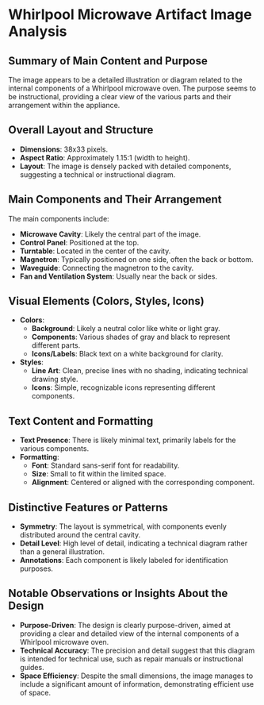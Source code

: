 # Whirlpool Microwave Artifact Image Analysis

## Summary of Main Content and Purpose
The image appears to be a detailed illustration or diagram related to the internal components of a Whirlpool microwave oven. The purpose seems to be instructional, providing a clear view of the various parts and their arrangement within the appliance.

## Overall Layout and Structure
- **Dimensions**: 38x33 pixels.
- **Aspect Ratio**: Approximately 1.15:1 (width to height).
- **Layout**: The image is densely packed with detailed components, suggesting a technical or instructional diagram.

## Main Components and Their Arrangement
The main components include:
- **Microwave Cavity**: Likely the central part of the image.
- **Control Panel**: Positioned at the top.
- **Turntable**: Located in the center of the cavity.
- **Magnetron**: Typically positioned on one side, often the back or bottom.
- **Waveguide**: Connecting the magnetron to the cavity.
- **Fan and Ventilation System**: Usually near the back or sides.

## Visual Elements (Colors, Styles, Icons)
- **Colors**:
  - **Background**: Likely a neutral color like white or light gray.
  - **Components**: Various shades of gray and black to represent different parts.
  - **Icons/Labels**: Black text on a white background for clarity.
- **Styles**:
  - **Line Art**: Clean, precise lines with no shading, indicating technical drawing style.
  - **Icons**: Simple, recognizable icons representing different components.

## Text Content and Formatting
- **Text Presence**: There is likely minimal text, primarily labels for the various components.
- **Formatting**:
  - **Font**: Standard sans-serif font for readability.
  - **Size**: Small to fit within the limited space.
  - **Alignment**: Centered or aligned with the corresponding component.

## Distinctive Features or Patterns
- **Symmetry**: The layout is symmetrical, with components evenly distributed around the central cavity.
- **Detail Level**: High level of detail, indicating a technical diagram rather than a general illustration.
- **Annotations**: Each component is likely labeled for identification purposes.

## Notable Observations or Insights About the Design
- **Purpose-Driven**: The design is clearly purpose-driven, aimed at providing a clear and detailed view of the internal components of a Whirlpool microwave oven.
- **Technical Accuracy**: The precision and detail suggest that this diagram is intended for technical use, such as repair manuals or instructional guides.
- **Space Efficiency**: Despite the small dimensions, the image manages to include a significant amount of information, demonstrating efficient use of space.